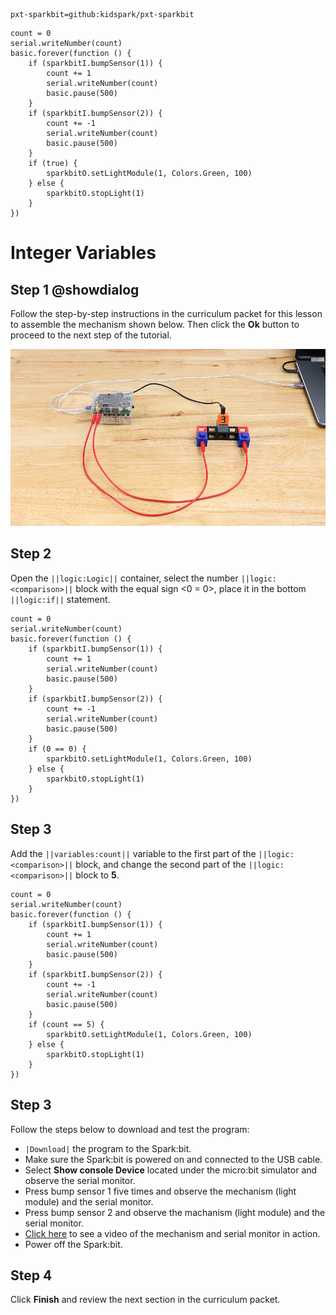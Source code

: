 ```package
pxt-sparkbit=github:kidspark/pxt-sparkbit
```

```template
count = 0
serial.writeNumber(count)
basic.forever(function () {
    if (sparkbitI.bumpSensor(1)) {
        count += 1
        serial.writeNumber(count)
        basic.pause(500)
    }
    if (sparkbitI.bumpSensor(2)) {
        count += -1
        serial.writeNumber(count)
        basic.pause(500)
    }
    if (true) {
        sparkbitO.setLightModule(1, Colors.Green, 100)
    } else {
        sparkbitO.stopLight(1)
    }
})
```

# Integer Variables

## Step 1 @showdialog

Follow the step-by-step instructions in the curriculum packet for this lesson to assemble the mechanism shown below. Then click the **Ok** button to proceed to the next step of the tutorial.

![integer-variables-1](https://raw.githubusercontent.com/KidSpark/tutorials/master/assets/3-3-integer-variables-1.png)

## Step 2

Open the ``||logic:Logic||`` container, select the number ``||logic:<comparison>||`` block with the equal sign <0 = 0>, place it in the bottom ``||logic:if||`` statement.

```blocks
count = 0
serial.writeNumber(count)
basic.forever(function () {
    if (sparkbitI.bumpSensor(1)) {
        count += 1
        serial.writeNumber(count)
        basic.pause(500)
    }
    if (sparkbitI.bumpSensor(2)) {
        count += -1
        serial.writeNumber(count)
        basic.pause(500)
    }
    if (0 == 0) {
        sparkbitO.setLightModule(1, Colors.Green, 100)
    } else {
        sparkbitO.stopLight(1)
    }
})
```

## Step 3

Add the ``||variables:count||`` variable to the first part of the ``||logic:<comparison>||`` block, and change the second part of the ``||logic:<comparison>||`` block to **5**.

```blocks
count = 0
serial.writeNumber(count)
basic.forever(function () {
    if (sparkbitI.bumpSensor(1)) {
        count += 1
        serial.writeNumber(count)
        basic.pause(500)
    }
    if (sparkbitI.bumpSensor(2)) {
        count += -1
        serial.writeNumber(count)
        basic.pause(500)
    }
    if (count == 5) {
        sparkbitO.setLightModule(1, Colors.Green, 100)
    } else {
        sparkbitO.stopLight(1)
    }
})
```

## Step 3

Follow the steps below to download and test the program:
* ``|Download|`` the program to the Spark:bit.
* Make sure the Spark:bit is powered on and connected to the USB cable.
* Select **Show console Device** located under the micro:bit simulator and observe the serial monitor.
* Press bump sensor 1 five times and observe the mechanism (light module) and the serial monitor.
* Press bump sensor 2 and observe the machanism (light module) and the serial monitor.
* [Click here](https://youtu.be/zS4ByCWoqPA) to see a video of the mechanism and serial monitor in action.
* Power off the Spark:bit.

## Step 4

Click **Finish** and review the next section in the curriculum packet.